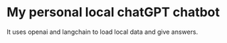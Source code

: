 # My personal local chatGPT chatbot

It uses openai and langchain to load local data and give answers.
